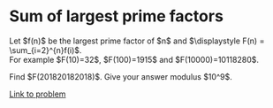 # Sum of largest prime factors

<p>Let $f(n)$ be the largest prime factor of $n$ and $\displaystyle F(n) = \sum_{i=2}^{n}f(i)$.<br />
For example $F(10)=32$, $F(100)=1915$ and $F(10000)=10118280$.</p>
<p>
Find $F(201820182018)$. Give your answer modulus $10^9$.</p>

[Link to problem](https://projecteuler.net/problem=642)

